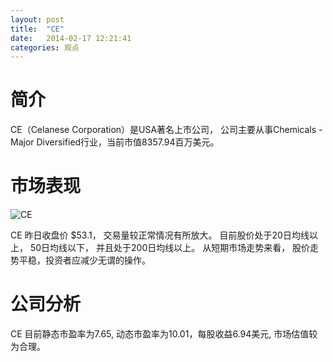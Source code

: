 ```yaml
---
layout: post
title:  "CE"
date:   2014-02-17 12:21:41
categories: 观点
---
```


# 简介
CE（Celanese Corporation）是USA著名上市公司，
公司主要从事Chemicals - Major Diversified行业，当前市值8357.94百万美元。

# 市场表现

![CE](http://finviz.com/chart.ashx?t=CE&ty=c&ta=1&p=d&s=l)

CE 昨日收盘价 $53.1，
交易量较正常情况有所放大。
目前股价处于20日均线以上，
50日均线以下，
并且处于200日均线以上。
从短期市场走势来看，
股价走势平稳，投资者应减少无谓的操作。

# 公司分析
CE 目前静态市盈率为7.65, 动态市盈率为10.01，每股收益6.94美元,
市场估值较为合理。
